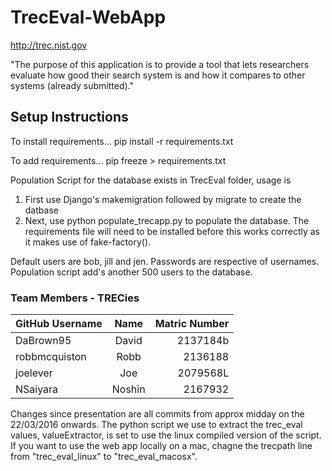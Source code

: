 # TrecEval-WebApp

http://trec.nist.gov

"The purpose of this application is to provide a tool that lets researchers evaluate how good their search system is and how it compares to other systems (already submitted)."

## Setup Instructions

To install requirements… pip install -r requirements.txt

To add requirements… pip freeze > requirements.txt

Population Script for the database exists in TrecEval folder, usage is

1. First use Django's makemigration followed by migrate to create the datbase
2. Next, use python populate_trecapp.py to populate the database. The requirements file will need to be installed before
this works correctly as it makes use of fake-factory().

Default users are bob, jill and jen. Passwords are respective of usernames.
Population script add's another 500 users to the database.

### Team Members - TRECies

| GitHub Username | Name | Matric Number|
|-----------------|:----:|-------------:|
|DaBrown95        |David |2137184b      |
|robbmcquiston    |Robb  |2136188       |
|joelever         |Joe   |2079568L      |
|NSaiyara         |Noshin|2167932       |

Changes since presentation are all commits from approx midday on the 22/03/2016 onwards.
The python script we use to extract the trec_eval values, valueExtractor, is set to use the linux compiled version of the script. If you want to use the web app locally on a mac, chagne the trecpath line from "trec_eval_linux" to "trec_eval_macosx".

